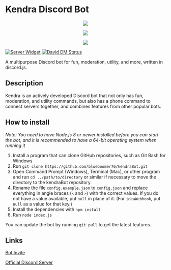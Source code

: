 # Kendra Discord Bot
<div style="text-align: center;">
<a href="https://discordbots.org/bots/429807759144386572"><img src="https://discordbots.org/api/widget/429807759144386572.svg"></a>

<a href="https://botsfordiscord.com/bots/429807759144386572/"><img src="https://botsfordiscord.com/api/bot/429807759144386572/widget"></a>

<a href="https://bots.ondiscord.xyz/bots/429807759144386572"><img src="https://bots.ondiscord.xyz/bots/429807759144386572/embed"></a>
</div>

[![Server Widget](https://discordapp.com/api/guilds/308063187696091140/widget.png)](https://discord.gg/yB8TvWU)
[![David DM Status](https://david-dm.org/blueboomer76/kendra-discord-bot.svg)](https://david-dm.org/blueboomer76/kendra-discord-bot)

A multipurpose Discord bot for fun, moderation, utility, and more, written in discord.js.

## Description
Kendra is an actively developed Discord bot that not only has fun, moderation, and utility commands, but also has a phone command to connect servers together, and combines features from other popular bots.

## How to install
*Note: You need to have Node.js 8 or newer installed before you can start the bot, and it is recommended to have a 64-bit operating system when running it*

1. Install a program that can clone GitHub repositories, such as Git Bash for Windows
2. Run `git clone https://github.com/blueboomer76/kendraBot.git`
3. Open Command Prompt (Windows), Terminal (Mac), or other program and run `cd ../path/to/directory` or similar if necessary to move the directory to the kendraBot repository.
4. Rename the file `config.example.json` to `config.json` and replace everything in angle braces (`<` and `>`) with the correct values. If you do not have a value available, put `null` in place of it. (For `ideaWebhook`, put `null` as a value for that key.)
5. Install the dependencies with `npm install`
6. Run `node index.js`

You can update the bot by running `git pull` to get the latest features.

## Links
[Bot Invite](https://discordapp.com/oauth2/authorize?client_id=429807759144386572&permissions=403041398&scope=bot)

[Official Discord Server](https://discord.gg/yB8TvWU) 